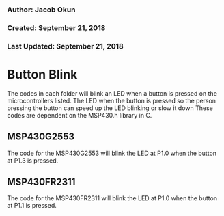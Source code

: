 ### Author: Jacob Okun
### Created: September 21, 2018
### Last Updated: September 21, 2018

# Button Blink
The codes in each folder will blink an LED when a button is pressed on the microcontrollers listed.  The LED when the button is pressed so the person pressing the button can speed up the LED blinking or slow it down  These codes are dependent on the MSP430.h library in C.

## MSP430G2553
The code for the MSP430G2553 will blink the LED at P1.0 when the button at P1.3 is pressed.

## MSP430FR2311
The code for the MSP430FR2311 will blink the LED at P1.0 when the button at P1.1 is pressed.
